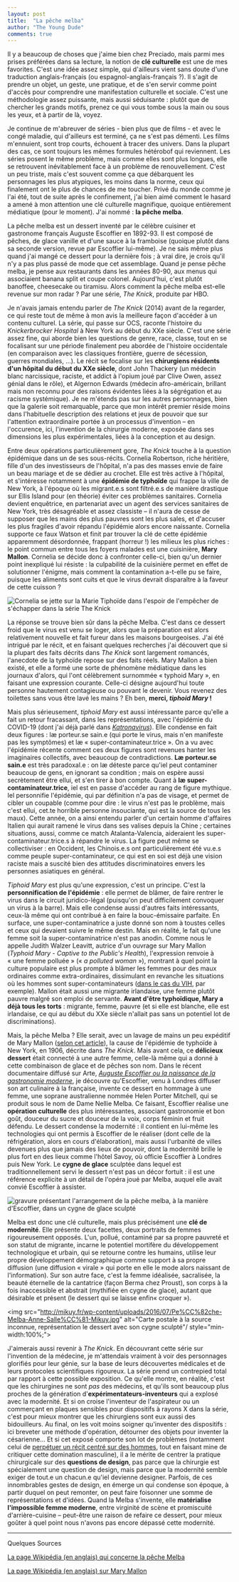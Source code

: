 ```yaml
---
layout: post
title:  "La pêche melba"
author: "The Young Dude"
comments: true
---
```


Il y a beaucoup de choses que j'aime bien chez Preciado, mais parmi mes prises préférées dans sa lecture, la notion de **clé culturelle** est une de mes favorites. C'est une idée assez simple, qui d'ailleurs vient sans doute d'une traduction anglais-français (ou espagnol-anglais-français ?). Il s'agit de prendre un objet, un geste, une pratique, et de s'en servir comme point d'accès pour comprendre une manifestation culturelle et sociale. C'est une méthodologie assez puissante, mais aussi séduisante : plutôt que de chercher les grands motifs, prenez ce qui vous tombe sous la main ou sous les yeux, et à partir de là, voyez. 

Je continue de m'abreuver de séries - bien plus que de films - et avec le congé maladie, qui d'ailleurs est terminé, ça ne s'est pas démenti. Les films m'ennuient, sont trop courts, échouent à tracer des univers. Dans la plupart des cas, ce sont toujours les mêmes formules hétérobof qui reviennent. Les séries posent le même problème, mais comme elles sont plus longues, elle se retrouvent inévitablement face à un problème de renouvellement. C'est un peu triste, mais c'est souvent comme ça que débarquent les personnages les plus atypiques, les moins dans la norme, ceux qui finalement ont le plus de chances de me toucher. Privé du monde comme je l'ai été, tout de suite après le confinement, j'ai bien aimé comment le hasard a amené à mon attention une clé culturelle magnifique, quoique entièrement médiatique (pour le moment). J'ai nommé : **la pêche melba**.

La pêche melba est un dessert inventé par le célèbre cuisiner et gastronome français Auguste Escoffier en 1892-93. Il est composé de pêches, de glace vanille et d'une sauce à la framboise (quoique plutôt dans sa seconde version, revue par Escoffier lui-même). Je ne sais même plus quand j'ai mangé ce dessert pour la dernière fois ; à vrai dire, je crois qu'il n'y a pas plus passé de mode que cet assemblage. Quand je pense pêche melba, je pense aux restaurants dans les années 80-90, aux menus qui associaient banana split et coupe colonel. Aujourd'hui, c'est plutôt banoffee, cheesecake ou tiramisu. Alors comment la pêche melba est-elle revenue sur mon radar ? Par une série, *The Knick*, produite par HBO. 

Je n'avais jamais entendu parler de *The Knick* (2014) avant de la regarder, ce qui reste tout de même à mon avis la meilleure façon d'accéder à un contenu culturel. La série, qui passe sur OCS, raconte l'histoire du *Knickerbrocker Hospital* à New York au début du XXe siècle. C'est une série assez fine, qui aborde bien les questions de genre, race, classe, tout en se focalisant sur une période finalement peu abordée de l'histoire occidentale (en comparaison avec les classiques frontière, guerre de sécession, guerres mondiales, ...). Le récit se focalise sur les **chirurgiens résidents d'un hôpital du début du XXe siècle**, dont John Thackery (un médecin blanc narcissique, raciste, et addict à l'opium joué par Clive Owen, assez génial dans le rôle), et Algernon Edwards (médecin afro-américain, brillant mais non reconnu pour des raisons évidentes liées à la ségrégation et au racisme systémique). Je ne m'étends pas sur les autres personnages, bien que la galerie soit remarquable, parce que mon intérêt premier réside moins dans l'habituelle description des relations et jeux de pouvoir que sur l'attention extraordinaire portée à un processus d'invention – en l'occurence, ici, l'invention de la chirurgie moderne, exposée dans ses dimensions les plus expérimentales, liées à la conception et au design.

Entre deux opérations particulièrement gore, *The Knick* touche à la question épidémique dans un de ses sous-récits. Cornelia Robertson, riche héritière, fille d'un des investisseurs de l'hôpital, n'a pas des masses envie de faire un beau mariage et de se dédier au crochet. Elle est très active à l'hôpital, et s'intéresse notamment à une **épidémie de typhoïde** qui frappe la ville de New York, à l'époque où les migrant.e.s sont filtré.e.s de manière drastique sur Ellis Island pour (en théorie) éviter ces problèmes sanitaires. Cornelia devient enquêtrice, en partenariat avec un agent des services sanitaires de New York, très désagréable et assez classiste – il n'aura de cesse de supposer que les mains des plus pauvres sont les plus sales, et d'accuser les plus fragiles d'avoir répandu l'épidémie alors encore naissante. Cornelia supporte ce faux Watson et finit par trouver la clé de cette épidémie apparemment désordonnée, frappant (horreur !) les milieux les plus riches : le point commun entre tous les foyers malades est une cuisinière, **Mary Mallon**. Cornelia se décide donc à confronter celle-ci, bien qu'un dernier point inexpliqué lui résiste : la culpabilité de la cuisinière permet en effet de solutionner l'énigme, mais comment la contamination a-t-elle pu se faire, puisque les aliments sont cuits et que le virus devrait disparaître à la faveur de cette cuisson&nbsp;? 

<img src="https://media.giphy.com/media/5xtDarFNix66adXUaFq/giphy.gif" alt="Cornelia se jette sur la Marie Tiphoïde dans l'espoir de l'empêcher de s'échapper dans la série The Knick"/>

La réponse se trouve bien sûr dans la pêche Melba. C'est dans ce dessert froid que le virus est venu se loger, alors que la préparation est alors relativement nouvelle et fait fureur dans les maisons bourgeoises. J'ai été intrigué par le récit, et en faisant quelques recherches j'ai découvert que si la plupart des faits décrits dans *The Knick* sont largement romancés, l'anecdote de la typhoïde repose sur des faits réels. Mary Mallon a bien existé, et elle a formé une sorte de phénomène médiatique dans les journaux d'alors, qui l'ont célèbrement surnommée &laquo;&nbsp;typhoid Mary&nbsp;&raquo;, en faisant une expression courante. Celle-ci désigne aujourd'hui toute personne hautement contagieuse ou pouvant le devenir. Vous revenez des toilettes sans vous être lavé les mains ? Eh ben, **merci, *tiphoid Mary*&nbsp;!** 

Mais plus sérieusement, *tiphoid Mary* est aussi intéressante parce qu'elle a fait un retour fracassant, dans les représentations, avec l'épidémie du COVID-19 (dont j'ai déjà parlé dans [*Katronavirus*](https://theyoungdude.github.io/2020-04-29/katronavirus)). Elle condense en fait deux figures : læ porteur.se sain.e (qui porte le virus, mais n'en manifeste pas les symptômes) et læ &laquo;&nbsp;super-contaminateur.trice&nbsp;&raquo;. On a vu avec l'épidémie récente comment ces deux figures sont revenues hanter les imaginaires collectifs, avec beaucoup de contradictions. **Læ porteur.se sain.e** est très paradoxal.e&nbsp;: on læ déteste parce qu'iel peut contaminer beaucoup de gens, en ignorant sa condition&nbsp;; mais on espère aussi secrètement être ellui, et s'en tirer à bon compte. Quant à **læ super-contaminateur.trice**, iel est en passe d'accéder au rang de figure mythique. Iel personnifie l'épidémie, qui par définition n'a pas de visage, et permet de cibler un coupable (comme pour dire : le virus n'est pas le problème, mais c'est ellui, cet.te horrible personne insouciante, qui est la source de tous les maux). Cette année, on a ainsi entendu parler d'un certain homme d'affaires Italien qui aurait ramené le virus dans ses valises depuis la Chine ; certaines situations, aussi, comme ce match Atalanta-Valencia, aideraient les super-contaminateur.trice.s à répandre le virus. La figure peut même se collectiviser : en Occident, les Chinois.e.s ont particulièrement été vu.e.s comme peuple super-contaminateur, ce qui est en soi est déjà une vision raciste mais a suscité bien des attitudes discriminatoires envers les personnes asiatiques en général.

*Tiphoid Mary* est plus qu'une expression, c'est un principe. C'est la **personnification de l'épidémie** : elle permet de blâmer, de faire rentrer le virus dans le circuit juridico-légal (puisqu'on peut difficilement convoquer un virus à la barre). Mais elle condense aussi d'autres faits intéressants, ceux-là même qui ont contribué à en faire la bouc-émissaire parfaite. En surface, une super-contaminatrice a juste donné son nom à toustes celles et ceux qui devaient suivre le même destin. Mais en réalité, le fait qu'une femme soit la super-contaminatrice n'est pas anodin. Comme nous le appelle Judith Walzer Leavitt, autrice d'un ouvrage sur Mary Mallon (*Typhoid Mary - Captive to the Public's Health*), l'expression renvoie à &laquo;&nbsp;une femme polluée&nbsp;&raquo; (&laquo;&nbsp;*a polluted woman*&nbsp;&raquo;), montrant à quel point la culture populaire est plus prompte à blâmer les femmes pour des maux ordinaires comme extra-ordinaires, dissimulant en revanche les situations où les hommes sont super-contaminateurs ([dans le cas du VIH](https://www.ncbi.nlm.nih.gov/pmc/articles/PMC5882769/#CR1), par exemple). Mallon était aussi une migrante irlandaise, une femme plutôt pauvre malgré son emploi de servante. **Avant d'être typhoïdique, Mary a déjà tous les torts** : migrante, femme, pauvre (et si elle est blanche, elle est irlandaise, ce qui au début du XXe siècle n'allait pas sans un potentiel lot de discriminations).

Mais, la pêche Melba ? Elle serait, avec un lavage de mains un peu expéditif de Mary Mallon ([selon cet article](https://www.thelancet.com/journals/lancet/article/PIIS0140-6736(05)77031-8/fulltext)), la cause de l'épidémie de typhoïde à New York, en 1906, décrite dans *The Knick*. Mais avant cela, ce **délicieux dessert** était connecté à une autre femme, celle-là même qui a donné à cette combinaison de glace et de pêches son nom. Dans le récent documentaire diffusé sur Arte, [*Auguste Escoffier ou la naissance de la gastronomie moderne*](https://boutique.arte.tv/detail/auguste_escoffier_ou_la_naissance_de_la_gastronomie_moderne), je découvre qu'Escoffier, venu à Londres diffuser son art culinaire à la française, invente ce dessert en hommage à une femme, une soprane australienne nommée Helen Porter Mitchell, qui se produit sous le nom de Dame Nellie Melba. Ce faisant, Escoffier réalise une **opération culturelle** des plus intéressantes, associant gastronomie et bon goût, douceur du sucre et douceur de la voix, corps féminin et fruit défendu. Le dessert condense la modernité : il contient en lui-même les technologies qui ont permis à Escoffier de le réaliser (dont celle de la réfrigération, alors en cours d'élaboration), mais aussi l'urbanité de villes devenues plus que jamais des lieux de pouvoir, dont la modernité brille le plus fort en des lieux comme l'hôtel Savoy, où officie Escoffier à Londres puis New York. Le **cygne de glace** sculptée dans lequel est traditionnellement servi le dessert n'est pas un décor fortuit : il est une référence explicite à un détail de l'opéra joué par Melba, auquel elle avait convié Escoffier à assister. 

<img src="https://www.academiedugout.fr/images/20937/948-420/peche-melba-ok3.jpg?poix=50&poiy=50" alt="gravure présentant l'arrangement de la pêche melba, à la manière d'Escoffier, dans un cygne de glace sculpté"/>

Melba est donc une clé culturelle, mais plus précisément une **clé de modernité**. Elle présente deux facettes, deux portraits de femmes rigoureusement opposés. L'un, pollué, contaminé par sa propre pauvreté et son statut de migrante, incarne le potentiel mortifère du développement technologique et urbain, qui se retourne contre les humains, utilise leur propre développement démographique comme support à sa propre diffusion (une diffusion &laquo;&nbsp;virale&nbsp;&raquo; qui porte en elle le mode alors naissant de l'information). Sur son autre face, c'est la femme idéalisée, sacralisée, la beauté éternelle de la cantatrice (façon Berma chez Proust), son corps à la fois inaccessible et abstrait (mythifiée en cygne de glace), autant que désirable et présent (le dessert qui se laisse enfin&laquo;&nbsp;croquer&nbsp;&raquo;).

<img src="http://mikuy.fr/wp-content/uploads/2016/07/Pe%CC%82che-Melba-Anne-Salle%CC%81-Mikuy.jpg" alt="Carte postale à la source inconnue, représentation le dessert avec son cygne sculpté"/ style="min-width:100%;">

J'aimerais aussi revenir à *The Knick*. En découvrant cette série sur l'invention de la médecine, je m'attendais vraiment à voir des personnages glorifiés pour leur génie, sur la base de leurs découvertes médicales et de leurs protocoles scientifiques rigoureux. La série prend un contrepied total par rapport à cette possible exposition. Ce qu'elle montre, en réalité, c'est que les chirurgines ne sont *pas* des médecins, et qu'ils sont beaucoup plus proches de la génération d'**expérimentateurs-inventeurs** qui a explosé avec la modernité. Et si on croise l'inventeur de l'aspirateur ou un commerçant en plaques sensibles pour dispositifs à rayons X dans la série, c'est pour mieux montrer que les chirurgiens sont eux aussi des bidouilleurs. Au final, on les voit moins soigner qu'inventer des dispositifs : ici breveter une méthode d'opération, détourner des objets pour inventer la césarienne... Et si cet exposé comporte son lot de problèmes (notamment celui de [perpétuer un récit centré sur des hommes](https://www.ladyscience.com/fodder-for-progress-caesarean-patients-in-the-knick/j7yxe04b5frfktmnzl0lkpc82wzckg), tout en faisant mine de critiquer cette domination masculine), il a le mérite de centrer la pratique chirurgicale sur des **questions de design**, pas parce que la chirurgie est spécialement une question de design, mais parce que la modernité semble exiger de tout.e un chacun.e qu'iel devienne designer. Parfois, de ces innombrables gestes de design, en émerge un qui condense son époque, à partir duquel on peut remonter, on peut faire foisonner une somme de représentations et d'idées. Quand la Melba s'invente, elle **matérialise l'impossible femme moderne**, entre virginité de scène et promiscuité d'arrière-cuisine – peut-être une raison de refaire ce dessert, pour mieux goûter à quel point nous n'avons pas encore dépassé cette modernité. 

--- 

Quelques Sources

[La page Wikipédia (en anglais) qui concerne la pêche Melba](https://en.wikipedia.org/wiki/Peach_Melba)

[La page Wikipédia (en anglais) sur Mary Mallon](https://en.wikipedia.org/wiki/Mary_Mallon)



